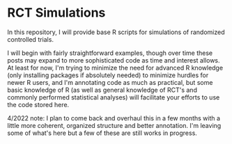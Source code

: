 # RCT Simulations

In this repository, I will provide base R scripts for simulations of randomized controlled trials.  

I will begin with fairly straightforward examples, though over time these posts may expand to more sophisticated code as time and interest allows.  At least for now, I'm trying to minimize the need for advanced R knowledge (only installing packages if absolutely needed) to minimize hurdles for newer R users, and I'm annotating code as much as practical, but some basic knowledge of R (as well as general knowledge of RCT's and commonly performed statistical analyses) will facilitate your efforts to use the code stored here.

4/2022 note: I plan to come back and overhaul this in a few months with a little more coherent, organized structure and better annotation.  I'm leaving some of what's here but a few of these are still works in progress.
